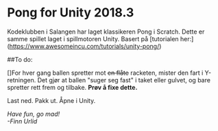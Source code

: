 # Pong for Unity 2018.3

Kodeklubben i Salangen har laget klassikeren Pong i Scratch. Dette er samme spillet laget i spillmotoren Unity. Basert på [tutorialen her:] (https://www.awesomeincu.com/tutorials/unity-pong/)

##To do:

[]For hver gang ballen spretter mot ~~en flåte~~ racketen, mister den fart i Y-retningen. Det gjør at ballen "suger seg fast" i taket eller gulvet, og bare spretter rett frem og tilbake. **Prøv å fixe dette.**


Last ned. Pakk ut. Åpne i Unity.

*Have fun, go mad!*\
*-Finn Urlid*